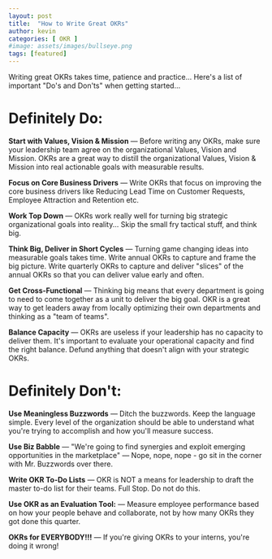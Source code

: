 ```yaml
---
layout: post
title:  "How to Write Great OKRs"
author: kevin
categories: [ OKR ]
#image: assets/images/bullseye.png
tags: [featured]
---
```


Writing great OKRs takes time, patience and practice... Here's a list of important "Do's and Don'ts" when getting started...

# Definitely Do:

**Start with Values, Vision & Mission** — Before writing any OKRs, make sure your leadership team agree on the organizational Values, Vision and Mission. OKRs are a great way to distill the organizational Values, Vision & Mission into real actionable goals with measurable results.

**Focus on Core Business Drivers** — Write OKRs that focus on improving the core business drivers like Reducing Lead Time on Customer Requests, Employee Attraction and Retention etc.

**Work Top Down** — OKRs work really well for turning big strategic organizational goals into reality... Skip the small fry tactical stuff, and think big.

**Think Big, Deliver in Short Cycles** — Turning game changing ideas into measurable goals takes time. Write annual OKRs to capture and frame the big picture. Write quarterly OKRs to capture and deliver "slices" of the annual OKRs so that you can deliver value early and often.

**Get Cross-Functional** — Thinking big means that every department is going to need to come together as a unit to deliver the big goal. OKR is a great way to get leaders away from locally optimizing their own departments and thinking as a "team of teams".

**Balance Capacity** — OKRs are useless if your leadership has no capacity to deliver them. It's important to evaluate your operational capacity and find the right balance. Defund anything that doesn't align with your strategic OKRs.

# Definitely Don't:

**Use Meaningless Buzzwords** — Ditch the buzzwords. Keep the language simple. Every level of the organization should be able to understand what you're trying to accomplish and how you'll measure success.

**Use Biz Babble** — "We're going to find synergies and exploit emerging opportunities in the marketplace" — Nope, nope, nope - go sit in the corner with Mr. Buzzwords over there.

**Write OKR To-Do Lists** — OKR is NOT a means for leadership to draft the master to-do list for their teams. Full Stop. Do not do this.

**Use OKR as an Evaluation Tool:** — Measure employee performance based on how your people behave and collaborate, not by how many OKRs they got done this quarter.

**OKRs for EVERYBODY!!!** — If you're giving OKRs to your interns, you're doing it wrong!

